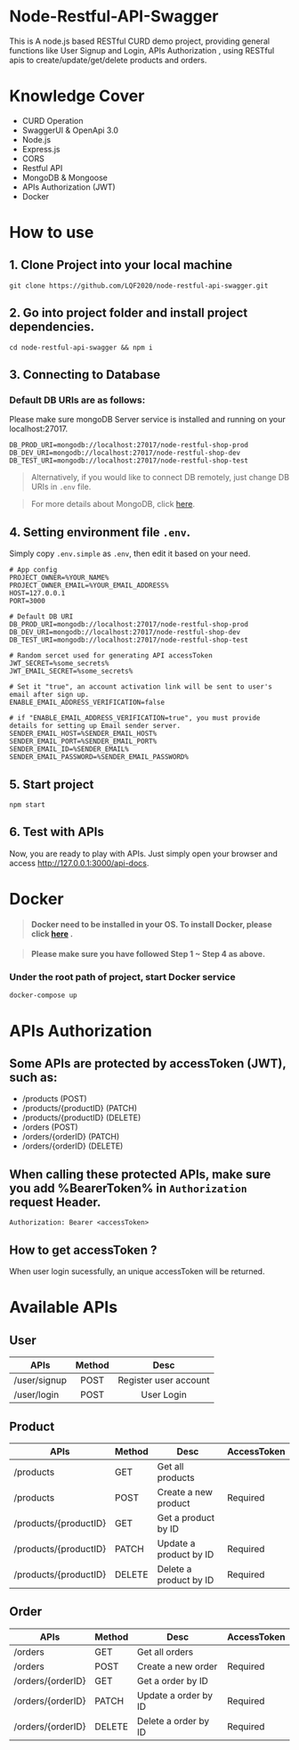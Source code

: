 # Node-Restful-API-Swagger

This is A node.js based RESTful CURD demo project, providing general functions like User Signup and Login, APIs Authorization , using RESTful apis to create/update/get/delete products and orders.

# Knowledge Cover

-   CURD Operation
-   SwaggerUI & OpenApi 3.0
-   Node.js
-   Express.js
-   CORS
-   Restful API
-   MongoDB & Mongoose
-   APIs Authorization (JWT)
-   Docker

# How to use

## 1. Clone Project into your local machine

```
git clone https://github.com/LQF2020/node-restful-api-swagger.git
```

## 2. Go into project folder and install project dependencies.

```
cd node-restful-api-swagger && npm i
```

## 3. Connecting to Database

### Default DB URIs are as follows:

Please make sure mongoDB Server service is installed and running on your localhost:27017.

```
DB_PROD_URI=mongodb://localhost:27017/node-restful-shop-prod
DB_DEV_URI=mongodb://localhost:27017/node-restful-shop-dev
DB_TEST_URI=mongodb://localhost:27017/node-restful-shop-test
```

> Alternatively, if you would like to connect DB remotely, just change DB URIs in `.env` file.

> For more details about MongoDB, click [here](https://www.mongodb.com/).

## 4. Setting environment file `.env`.

Simply copy `.env.simple` as `.env`, then edit it based on your need.

```
# App config
PROJECT_OWNER=%YOUR_NAME%
PROJECT_OWNER_EMAIL=%YOUR_EMAIL_ADDRESS%
HOST=127.0.0.1
PORT=3000

# Default DB URI
DB_PROD_URI=mongodb://localhost:27017/node-restful-shop-prod
DB_DEV_URI=mongodb://localhost:27017/node-restful-shop-dev
DB_TEST_URI=mongodb://localhost:27017/node-restful-shop-test

# Random sercet used for generating API accessToken
JWT_SECRET=%some_secrets%
JWT_EMAIL_SECRET=%some_secrets%

# Set it "true", an account activation link will be sent to user's email after sign up.
ENABLE_EMAIL_ADDRESS_VERIFICATION=false

# if "ENABLE_EMAIL_ADDRESS_VERIFICATION=true", you must provide details for setting up Email sender server.
SENDER_EMAIL_HOST=%SENDER_EMAIL_HOST%
SENDER_EMAIL_PORT=%SENDER_EMAIL_PORT%
SENDER_EMAIL_ID=%SENDER_EMAIL%
SENDER_EMAIL_PASSWORD=%SENDER_EMAIL_PASSWORD%

```

## 5. Start project

```
npm start
```

## 6. Test with APIs

Now, you are ready to play with APIs.
Just simply open your browser and access http://127.0.0.1:3000/api-docs.

# Docker

> #### Docker need to be installed in your OS. To install Docker, please click [here](https://docs.docker.com/get-docker/) .

> #### Please make sure you have followed Step 1 ~ Step 4 as above.

### Under the root path of project, start Docker service

```
docker-compose up
```

# APIs Authorization

## Some APIs are protected by accessToken (JWT), such as:

-   /products (POST)
-   /products/{productID} (PATCH)
-   /products/{productID} (DELETE)
-   /orders (POST)
-   /orders/{orderID} (PATCH)
-   /orders/{orderID} (DELETE)

## When calling these protected APIs, make sure you add %BearerToken% in `Authorization` request Header.

```
Authorization: Bearer <accessToken>
```

## How to get accessToken ?

When user login sucessfully, an unique accessToken will be returned.

# Available APIs

## User

| APIs         | Method |         Desc          |
| ------------ | :----: | :-------------------: |
| /user/signup |  POST  | Register user account |
| /user/login  |  POST  |      User Login       |

## Product

| APIs                  | Method | Desc                   | AccessToken |
| --------------------- | ------ | ---------------------- | ----------- |
| /products             | GET    | Get all products       |             |
| /products             | POST   | Create a new product   | Required    |
| /products/{productID} | GET    | Get a product by ID    |             |
| /products/{productID} | PATCH  | Update a product by ID | Required    |
| /products/{productID} | DELETE | Delete a product by ID | Required    |

## Order

| APIs              | Method | Desc                 | AccessToken |
| ----------------- | ------ | -------------------- | ----------- |
| /orders           | GET    | Get all orders       |             |
| /orders           | POST   | Create a new order   | Required    |
| /orders/{orderID} | GET    | Get a order by ID    |             |
| /orders/{orderID} | PATCH  | Update a order by ID | Required    |
| /orders/{orderID} | DELETE | Delete a order by ID | Required    |
